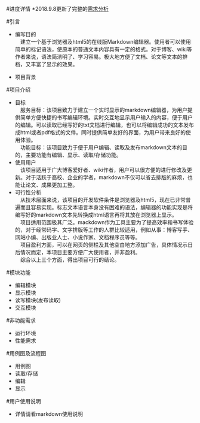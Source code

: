 #进度详情
*2018.9.8更新了完整的[需求分析](https://github.com/laplace11/Markdown/blob/master/%E9%9C%80%E6%B1%82%E5%88%86%E6%9E%90.md)




#引言
* 编写目的  
&emsp;建立一个基于浏览器及html5的在线版Markdown编辑器。使用者可以使用简单的标记语法，使原本的普通文本内容具有一定的格式。对于博客、wiki等作者来说，语法简洁明了、学习容易。极大地方便了文档、论文等文本的排档，又丰富了显示的效果。

* 项目背景

#项目介绍
* 目标  
   &emsp;服务目标：该项目致力于建立一个实时显示的markdown编辑器，为用户提供简单方便快捷的书写编辑环境。实时交互地显示用户输入的内容，便于用户的编辑。可以读取已经写好的txt文档进行编辑，也可以将编辑成功的文本发布成html或者pdf格式的文件。同时提供简单友好的界面，为用户带来良好的使用体验。  
   &emsp;功能目标：该项目致力于便于用户编辑、读取及发布markdown文本的目的，主要功能有编辑、显示、读取/存储功能。  
* 使用用户  
   &emsp;该项目适用于广大博客爱好者、wiki作者，用户可以很方便的进行修改及更新。对于活跃于高校、企业的学者，markdown不仅可以省去排版的麻烦，也能让论文、成果更加工整。
* 可行性分析  
   &emsp;从技术层面来说，该项目的开发软件条件是浏览器及html5，现在已非常普遍而且容易实现。标志文本语言本身没有困难的语法，编辑器的功能实现是将编写好的markdown文本先转换成html语言再将其放在浏览器上显示。  
	&emsp;项目适用范围极其广泛。mackdown作为工具主要为了提高效率和书写体验的，对于经常码字、文字排版等工作的人群比较适用，例如从事：博客写手、网站小编、出版业人士、小说作家、文档程序员等等。  
	&emsp;项目盈利方面，可以在网页的侧栏及其他空白地方添加广告，具体情况示日后情况而定，本项目主要方便广大使用者，并非盈利。  
	&emsp;综合以上三个方面，得出项目可行的结论。  


#模块功能
* 编辑模块
* 显示模块
* 读写模块(发布读取)
* 交互模块

#非功能需求
* 运行环境
* 性能需求

#用例图及流程图
* 用例图
* 读取/存储
* 编辑
* 显示

#用户使用说明
* 详情请看markdown使用说明




